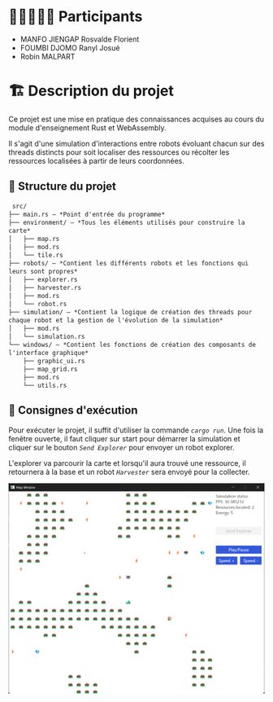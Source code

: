 # 👨🏼‍🤝‍👨🏼 Participants
  - MANFO JIENGAP Rosvalde Florient
  - FOUMBI DJOMO Ranyl Josué
  - Robin MALPART

# 🏗️ Description du projet

  Ce projet est une mise en pratique des connaissances acquises au cours du module d'enseignement Rust et WebAssembly.

  Il s'agit d'une simulation d'interactions entre robots évoluant chacun sur des threads distincts pour soit localiser des ressources ou récolter les ressources localisées à partir de leurs coordonnées.

  ##  📂 Structure du projet

     src/
    ├── main.rs — *Point d'entrée du programme*
    ├── environment/ — *Tous les éléments utilisés pour construire la carte*
    │   ├── map.rs
    │   ├── mod.rs
    │   └── tile.rs
    ├── robots/ — *Contient les différents robots et les fonctions qui leurs sont propres*
    │   ├── explorer.rs
    │   ├── harvester.rs
    │   ├── mod.rs
    │   └── robot.rs
    ├── simulation/ — *Contient la logique de création des threads pour chaque robot et la gestion de l'évolution de la simulation*
    │   ├── mod.rs
    │   └── simulation.rs
    └── windows/ — *Contient les fonctions de création des composants de l'interface graphique*
        ├── graphic_ui.rs
        ├── map_grid.rs
        ├── mod.rs
        └── utils.rs

  ## 🚀 Consignes d'exécution

  Pour exécuter le projet, il suffit d'utiliser la commande *`cargo run`*.
  Une fois la fenêtre ouverte, il faut cliquer sur start pour démarrer la simulation et cliquer sur le bouton *`Send Explorer`* pour envoyer un robot explorer.

  L'explorer va parcourir la carte et lorsqu'il aura trouvé une ressource, il retournera à la base et un robot *`Harvester`* sera envoyé pour la collecter. 

  
![alt text](assets/image.png)